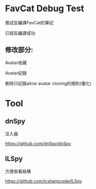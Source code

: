 # FavCat Debug Test
嘗試反編譯FavCat的筆記

已經反編譯成功

## 修改部分:

Avatar收藏

Avatar紀錄

刪除只記錄allow avatar cloning的規則(優化)

# Tool

## dnSpy

注入器

https://github.com/dnSpy/dnSpy




## ILSpy

方便查看結構

https://github.com/icsharpcode/ILSpy
